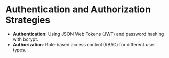 # Authentication and Authorization Strategies

- **Authentication**: Using JSON Web Tokens (JWT) and password hashing with bcrypt.
- **Authorization**: Role-based access control (RBAC) for different user types.
